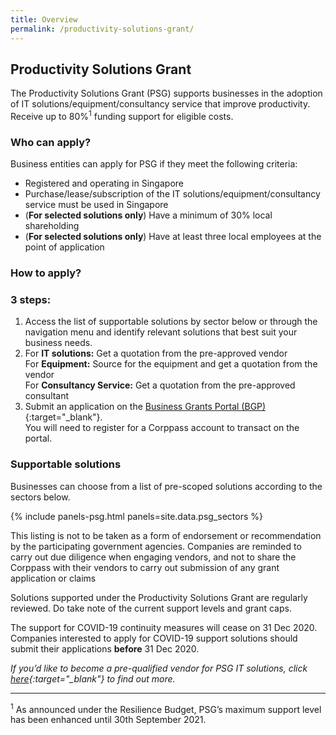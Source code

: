 ```yaml
---
title: Overview
permalink: /productivity-solutions-grant/
---
```


## Productivity Solutions Grant

The Productivity Solutions Grant (PSG) supports businesses in the adoption of IT solutions/equipment/consultancy service that improve productivity. Receive up to 80%<sup>1</sup> funding support for eligible costs.

### Who can apply?

Business entities can apply for PSG if they meet the following criteria:

- Registered and operating in Singapore
- Purchase/lease/subscription of the IT solutions/equipment/consultancy service must be used in Singapore
- (**For selected solutions only**) Have a minimum of 30% local shareholding
- (**For selected solutions only**) Have at least three local employees at the point of application

### How to apply?

### 3 steps:

1. Access the list of supportable solutions by sector below or through the navigation menu and identify relevant solutions that best suit your business needs.
2. For **IT solutions:** Get a quotation from the pre-approved vendor
   <br>For **Equipment:** Source for the equipment and get a quotation from the vendor
   <br> For **Consultancy Service:** Get a quotation from the pre-approved consultant
3. Submit an application on the [Business Grants Portal (BGP)](https://www.businessgrants.gov.sg/){:target="\_blank"}.
   <br>You will need to register for a Corppass account to transact on the portal.

### Supportable solutions

Businesses can choose from a list of pre-scoped solutions according to the sectors below.

{% include panels-psg.html panels=site.data.psg_sectors %}

This listing is not to be taken as a form of endorsement or recommendation by the participating government agencies. Companies are reminded to carry out due diligence when engaging vendors, and not to share the Corppass with their vendors to carry out submission of any grant application or claims

Solutions supported under the Productivity Solutions Grant are regularly reviewed. Do take note of the current support levels and grant caps.

The support for COVID-19 continuity measures will cease on 31 Dec 2020. Companies interested to apply for COVID-19 support solutions should submit their applications **before** 31 Dec 2020.

_If you’d like to become a pre-qualified vendor for PSG IT solutions, click [here](https://www.imda.gov.sg/icmvendors){:target="\_blank"} to find out more._

---

<sup>1</sup> As announced under the Resilience Budget, PSG’s maximum support level has been enhanced until 30th September 2021.
